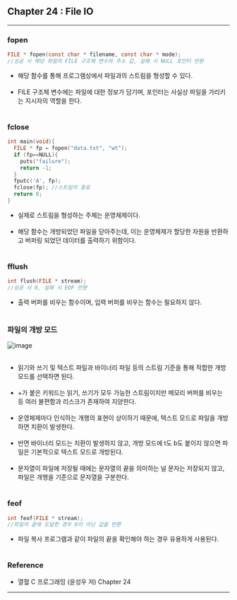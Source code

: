 Chapter 24 : File IO
--------------------

---

### fopen<br>

```c
FILE * fopen(const char * filename, const char * mode);
//성공 시 해당 파일의 FILE 구조체 변수의 주소 값, 실패 시 NULL 포인터 반환
```

-	해당 함수를 통해 프로그램상에서 파일과의 스트림을 형성할 수 있다.<br><br>
-	FILE 구조체 변수에는 파일에 대한 정보가 담기며, 포인터는 사실상 파일을 가리키는 지시자의 역할을 한다.<br><br>

### fclose<br>

```c
int main(void){
  FILE * fp = fopen("data.txt", "wt");
  if (fp==NULL){
    puts("failure");
    return -1;
  }
  fputc('A', fp);
  fclose(fp); //스트림의 종료
  return 0;
}
```

-	실제로 스트림을 형성하는 주체는 운영체제이다.<br><br>
-	해당 함수는 개방되었던 파일을 닫아주는데, 이는 운영체제가 할당한 자원을 반환하고 버퍼링 되었던 데이터를 출력하기 위함이다.<br><br>

### fflush<br>

```c
int flush(FILE * stream);
//성공 시 0, 실패 시 EOF 반환
```

-	출력 버퍼를 비우는 함수이며, 입력 버퍼를 비우는 함수는 필요하지 않다.<br><br>

### 파일의 개방 모드<br>

![image](https://user-images.githubusercontent.com/56240505/71781082-fa48bb00-300d-11ea-9440-9100a4894182.png)<br><br>

-	읽기와 쓰기 및 텍스트 파일과 바이너리 파일 등의 스트림 기준을 통해 적합한 개방 모드를 선택하면 된다.<br><br>
-	+가 붙은 키워드는 읽기, 쓰기가 모두 가능한 스트림이지만 메모리 버퍼를 비우는 등 여러 불편함과 리스크가 존재하여 지양한다.<br><br>
-	운영체제마다 인식하는 개행의 표현이 상이하기 때문에, 텍스트 모드로 파일을 개방하면 치환이 발생한다.<br><br>
-	반면 바이너리 모드는 치환이 발생하지 않고, 개방 모드에 t도 b도 붙이지 않으면 파일은 기본적으로 텍스트 모드로 개방된다.<br><br>
-	문자열이 파일에 저장될 때에는 문자열의 끝을 의미하는 널 문자는 저장되지 않고, 파일은 개행을 기준으로 문자열을 구분한다.<br><br>

### feof<br>

```c
int feof(FILE * stream);
//파일의 끝에 도달한 경우 0이 아닌 값을 반환
```

-	파일 복사 프로그램과 같이 파일의 끝을 확인해야 하는 경우 유용하게 사용된다.<br><br>

### Reference<br>

-	열혈 C 프로그래밍 (윤성우 저) Chapter 24

---
